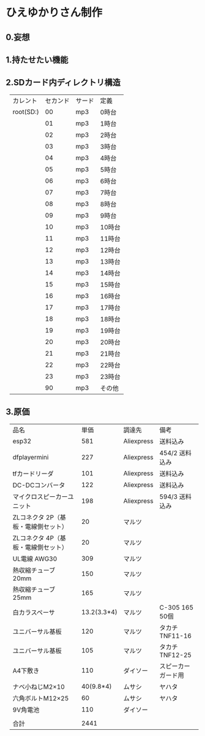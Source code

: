 <!DOCTYPE html>
<html lang="ja">
    <head>
        <meta charset="UTF-8">
        <!--<title>ESP32_HIEYUKARISAN</title>-->
    </head> 
<body>
    <h1>ひえゆかりさん制作</h1>
    <h2>0.妄想</h2>
    <h2>1.持たせたい機能</h2>
    <h2>2.SDカード内ディレクトリ構造</h2>
        <div style="margin-left: 10px;">
            <table>
                <tr>
                    <td>カレント</td>
                    <td>セカンド</td>
                    <td>サード</td>
                    <td>定義</td>
                </tr>
                <tr>
                    <td>root(SD:)</td>
                    <td>00</td>
                    <td>mp3</td>
                    <td>0時台</td>
                </tr>
                <tr>
                    <td></td>
                    <td>01</td>
                    <td>mp3</td>
                    <td>1時台</td>
                </tr>
                <tr>
                    <td></td>
                    <td>02</td>
                    <td>mp3</td>
                    <td>2時台</td>
                </tr>
                <tr>
                    <td></td>
                    <td>03</td>
                    <td>mp3</td>
                    <td>3時台</td>
                </tr>
                <tr>
                    <td></td>
                    <td>04</td>
                    <td>mp3</td>
                    <td>4時台</td>
                </tr>
                <tr>
                    <td></td>
                    <td>05</td>
                    <td>mp3</td>
                    <td>5時台</td>
                </tr>
                <tr>
                    <td></td>
                    <td>06</td>
                    <td>mp3</td>
                    <td>6時台</td>
                </tr>
                <tr>
                    <td></td>
                    <td>07</td>
                    <td>mp3</td>
                    <td>7時台</td>
                </tr>
                <tr>
                    <td></td>
                    <td>08</td>
                    <td>mp3</td>
                    <td>8時台</td>
                </tr>
                <tr>
                    <td></td>
                    <td>09</td>
                    <td>mp3</td>
                    <td>9時台</td>
                </tr>
                <tr>
                    <td></td>
                    <td>10</td>
                    <td>mp3</td>
                    <td>10時台</td>
                </tr>
                <tr>
                    <td></td>
                    <td>11</td>
                    <td>mp3</td>
                    <td>11時台</td>
                </tr>
                <tr>
                    <td></td>
                    <td>12</td>
                    <td>mp3</td>
                    <td>12時台</td>
                </tr>
                <tr>
                    <td></td>
                    <td>13</td>
                    <td>mp3</td>
                    <td>13時台</td>
                </tr>
                <tr>
                    <td></td>
                    <td>14</td>
                    <td>mp3</td>
                    <td>14時台</td>
                </tr>
                <tr>
                    <td></td>
                    <td>15</td>
                    <td>mp3</td>
                    <td>15時台</td>
                </tr>
                <tr>
                    <td></td>
                    <td>16</td>
                    <td>mp3</td>
                    <td>16時台</td>
                </tr>
                <tr>
                    <td></td>
                    <td>17</td>
                    <td>mp3</td>
                    <td>17時台</td>
                </tr>
                <tr>
                    <td></td>
                    <td>18</td>
                    <td>mp3</td>
                    <td>18時台</td>
                </tr>
                <tr>
                    <td></td>
                    <td>19</td>
                    <td>mp3</td>
                    <td>19時台</td>
                </tr>
                <tr>
                    <td></td>
                    <td>20</td>
                    <td>mp3</td>
                    <td>20時台</td>
                </tr>
                <tr>
                    <td></td>
                    <td>21</td>
                    <td>mp3</td>
                    <td>21時台</td>
                </tr>
                <tr>
                    <td></td>
                    <td>22</td>
                    <td>mp3</td>
                    <td>22時台</td>
                </tr>
                <tr>
                    <td></td>
                    <td>23</td>
                    <td>mp3</td>
                    <td>23時台</td>
                </tr>
                <tr>
                    <td></td>
                    <td>90</td>
                    <td>mp3</td>
                    <td>その他</td>
                </tr>
            </table>
        </div>
    <h2>3.原価</h2>
    <div style="margin-left: 10px;">
        <table style="border: 2px; border-color: orange;">        
            <tr>
                <td>品名</td>
                <td>単価</td>
                <td>調達先</td>
                <td>備考</td>
            </tr>
            <tr>
                <td>esp32</td>
                <td>581</td>
                <td>Aliexpress</td>
                <td>送料込み</td>
            </tr>
            <tr>
                <td>dfplayermini</td>
                <td>227</td>
                <td>Aliexpress</td>
                <td>454/2 送料込み</td>
            </tr>
            <tr>
                <td>tfカードリーダ</td>
                <td>101</td>
                <td>Aliexpress</td>
                <td>送料込み</td>
            </tr>
            <tr>
                <td>DC-DCコンバータ</td>
                <td>122</td>
                <td>Aliexpress</td>
                <td>送料込み</td>
            </tr>
            <tr>
                <td>マイクロスピーカーユニット</td>
                <td>198</td>
                <td>Aliexpress</td>
                <td>594/3 送料込み</td>
            </tr>
            <tr>
                <td>ZLコネクタ 2P（基板・電線側セット）</td>
                <td>20</td>
                <td>マルツ</td>
                <td></td>
            </tr>
            <tr>
                <td>ZLコネクタ 4P（基板・電線側セット）</td>
                <td>20</td>
                <td>マルツ</td>
                <td></td>
            </tr>
            <tr>
                <td>UL電線 AWG30</td>
                <td>309</td>
                <td>マルツ</td>
                <td></td>
            </tr>
            <tr>
                <td>熱収縮チューブ 20mm</td>
                <td>150</td>
                <td>マルツ</td>
                <td></td>
            </tr>
            <tr>
                <td>熱収縮チューブ 25mm</td>
                <td>165</td>
                <td>マルツ</td>
                <td></td>
            </tr>
            <tr>
                <td>白カラスペーサ</td>
                <td>13.2(3.3*4)</td>
                <td>マルツ</td>
                <td>C-305 165 50個</td>
            </tr>
            <tr>
                <td>ユニバーサル基板</td>
                <td>120</td>
                <td>マルツ</td>
                <td>タカチ TNF11-16</td>
            </tr>
            <tr>
                <td>ユニバーサル基板</td>
                <td>105</td>
                <td>マルツ</td>
                <td>タカチ　TNF12-25</td>
            </tr>
            <tr>
                <td>A4下敷き</td>
                <td>110</td>
                <td>ダイソー</td>
                <td>スピーカーガード用</td>
            </tr>
            <tr>
                <td>ナベ小ねじM2×10</td>
                <td>40(9.8*4)</td>
                <td>ムサシ</td>
                <td>ヤハタ</td>
            </tr>
            <tr>
                <td>六角ボルトM12×25</td>
                <td>60</td>
                <td>ムサシ</td>
                <td>ヤハタ</td>
            </tr>
            <tr>
                <td>9V角電池</td>
                <td>110</td>
                <td>ダイソー</td>
                <td></td>
            </tr>            <tr>
                <td></td>
                <td></td>
                <td></td>
                <td></td>
            </tr>
            <tr>
                <td>合計</td>
                <td>2441</td>
                <td></td>
                <td></td>
            </tr>
        </table>
    </div>
</body>
</html>

